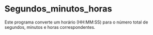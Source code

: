 # Segundos_minutos_horas
Este programa converte um horário (HH:MM:SS) para o número total de segundos, minutos e horas correspondentes.
